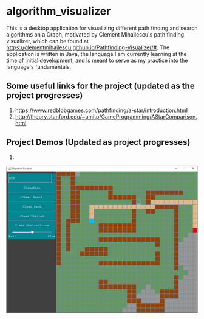 # algorithm_visualizer

This is a desktop application for visualizing different path finding and search algorithms on a Graph, motivated by Clement Mihailescu's path finding visualizer, which can be found at https://clementmihailescu.github.io/Pathfinding-Visualizer/#. The application is written in Java, the language I am currently learning at the time of initial development, and is meant to serve as my practice into the language's fundamentals.

## Some useful links for the project (updated as the project progresses)
1. https://www.redblobgames.com/pathfinding/a-star/introduction.html
2. http://theory.stanford.edu/~amitp/GameProgramming/AStarComparison.html

## Project Demos (Updated as project progresses)
1.
![Demo Image 1](https://github.com/kdzumba/algorithm_visualizer/blob/main/images/algo_demo_5.PNG)
